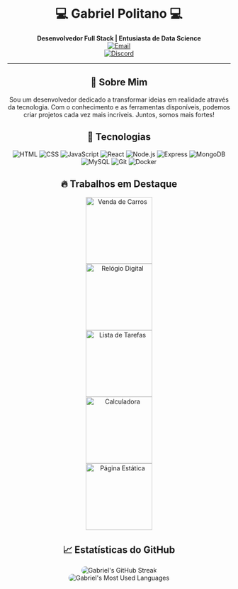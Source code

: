 <h1 align="center">💻 Gabriel Politano 💻</h1>

<p align="center">
  <b>Desenvolvedor Full Stack | Entusiasta de Data Science</b><br>
   <a href="mailto:gabriel.cpolitano@gmail.com">
    <img src="https://img.shields.io/badge/-Email-D14836?style=flat-square&logo=Gmail&logoColor=white" alt="Email"/><br>
  </a>
  <a href="https://discordapp.com/users/1230514914142060575">
    <img src="https://img.shields.io/badge/Discord-7289DA?style=flat-square&logo=discord&logoColor=white" alt="Discord"/>
  </a>
</p>

---

<h2 align="center">🚀 Sobre Mim</h2>
<p align="center">Sou um desenvolvedor dedicado a transformar ideias em realidade através da tecnologia. Com o conhecimento e as ferramentas disponíveis, podemos criar projetos cada vez mais incríveis. Juntos, somos mais fortes!</p>

<h2 align="center">📱 Tecnologias</h2>

<p align="center">
  <img src="https://img.shields.io/badge/-HTML-E34F26?style=flat-square&logo=html5&logoColor=white" alt="HTML"/>
  <img src="https://img.shields.io/badge/-CSS-1572B6?style=flat-square&logo=css3&logoColor=white" alt="CSS"/>
  <img src="https://img.shields.io/badge/-JavaScript-F7DF1E?style=flat-square&logo=javascript&logoColor=black" alt="JavaScript"/>
  <img src="https://img.shields.io/badge/-React-61DAFB?style=flat-square&logo=react&logoColor=black" alt="React"/>
  <img src="https://img.shields.io/badge/-Node.js-339933?style=flat-square&logo=node.js&logoColor=white" alt="Node.js"/>
  <img src="https://img.shields.io/badge/-Express-black?style=flat-square&logo=Express" alt="Express"/>
  <img src="https://img.shields.io/badge/-MongoDB-47A248?style=flat-square&logo=mongodb&logoColor=white" alt="MongoDB"/>
  <img src="https://img.shields.io/badge/-MySQL-4479A1?style=flat-square&logo=mysql&logoColor=white" alt="MySQL"/>
  <img src="https://img.shields.io/badge/-Git-F05032?style=flat-square&logo=git&logoColor=white" alt="Git"/>
  <img src="https://img.shields.io/badge/-Docker-2496ED?style=flat-square&logo=docker&logoColor=white" alt="Docker"/>
</p>


<h2 align="center">🔥 Trabalhos em Destaque</h2>

<p align="center">
   <a href="https://github.com/gabrielcpolitano/Venda_Carros">
    <img src="https://img.shields.io/badge/-Venda_Carros-000?style=flat-square&logo=github&logoColor=white" alt="Venda de Carros" width="150"/><br>
  </a>
  <a href="https://github.com/gabrielcpolitano/Relogio">
    <img src="https://img.shields.io/badge/-Relógio_Digital-000?style=flat-square&logo=github&logoColor=white" alt="Relógio Digital" width="150"/><br>
  </a>
  <a href="https://github.com/gabrielcpolitano/Lista_Tarefas">
    <img src="https://img.shields.io/badge/-Lista_de_Tarefas-000?style=flat-square&logo=github&logoColor=white" alt="Lista de Tarefas" width="150"/><br>
  </a>
  <a href="https://github.com/gabrielcpolitano/Calculadora">
    <img src="https://img.shields.io/badge/-Calculadora-000?style=flat-square&logo=github&logoColor=white" alt="Calculadora" width="150"/><br>
  </a>
  <a href="https://github.com/gabrielcpolitano/Pagina_Estatica">
    <img src="https://img.shields.io/badge/-Página_Estática-000?style=flat-square&logo=github&logoColor=white" alt="Página Estática" width="150"/><br>
  </a>
</p>


<h2 align="center">📈 Estatísticas do GitHub</h2>
<div align="center">
  <img
    style="border-radius: 10px;"
    src="https://github-readme-streak-stats.herokuapp.com/?user=gabrielcpolitano&theme=dark&hide_border=false"
    alt="Gabriel's GitHub Streak"
  />
</div>

<div align="center">
  <img
    style="border-radius: 10px;"
    src="https://github-readme-stats.vercel.app/api/top-langs/?username=gabrielcpolitano&layout=compact&theme=dark&hide_border=false"
    alt="Gabriel's Most Used Languages"
  />
</div>
